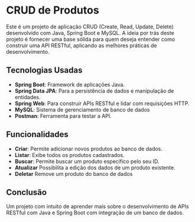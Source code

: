 # CRUD de Produtos

Este é um projeto de aplicação CRUD (Create, Read, Update, Delete) desenvolvido com Java, Spring Boot e MySQL. A ideia por trás deste projeto é fornecer uma base sólida para quem deseja entender 
como construir uma API RESTful, aplicando as melhores práticas de desenvolvimento. 

## Tecnologias Usadas

- **Spring Boot**: Framework de aplicações Java.
- **Spring Data JPA**: Para a persistência de dados e manipulação de entidades.
- **Spring Web**: Para construir APIs RESTful e lidar com requisições HTTP.
- **MySQL**: Sistema de gerenciamento de banco de dados
- **Postman**: Ferramenta para testar a API.

## Funcionalidades

- **Criar**: Permite adicionar novos produtos ao banco de dados.
- **Listar**: Exibe todos os produtos cadastrados.
- **Buscar**: Permite buscar um produto específico pelo seu ID.
- **Atualizar** Possibilita a edição dos dados de um produto existente.
- **Deletar** Remove um produto do banco de dados

## Conclusão

Um projeto com intuito de aprender mais sobre o desenvolvimento de APIs RESTful com Java e Spring Boot com integração de um banco de dados.
